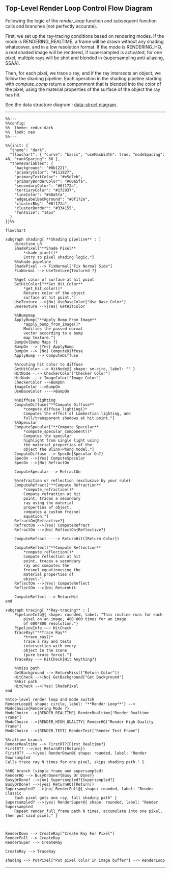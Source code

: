 ## Top-Level Render Loop Control Flow Diagram

Following the logic of the *render_loop* function and subsequent function calls and branches (not perfectly accurate).

First, we set up the ray-tracing conditions based on rendering modes. If the mode is RENDERING_REALTIME, a frame will be drawn without any shading whatsoever, and in a low resolution format. If the mode is RENDERING_HQ, a real shaded image will be rendered, if supersampled is activated, for one pixel, multiple rays will be shot and blended in (supersampling anti-aliasing, SSAA).

Then, for each pixel, we trace a ray, and if the ray intersects an object, we follow the shading pipeline. Each operation in the shading pipeline starting with *compute_comp* return a componment that is blended into the color of the pixel, using the material properties of the surface of the object the ray has hit.

See the data structure diagram : [data-struct diagram](../docs/data_struct.md).

---

```mermaid
%%---
%%config:
%%  theme: redux-dark
%%  look: neo
%%---

%%{init: {
  "theme": "dark",
  "flowchart": { "curve": "basis", "useMaxWidth": true, "nodeSpacing": 40, "rankSpacing": 60 },
  "themeVariables": {
    "background": "#0b1221",
    "primaryColor": "#111827",
    "primaryTextColor": "#e5e7eb",
    "primaryBorderColor": "#60a5fa",
    "secondaryColor": "#0f172a",
    "tertiaryColor": "#1f2937",
    "lineColor": "#60a5fa",
    "edgeLabelBackground": "#0f172a",
    "clusterBkg": "#0f172a",
    "clusterBorder": "#334155",
    "fontSize": "14px"
  }
}}%%

flowchart

subgraph shading[ **Shading pipeline** : ]
    direction LR
    ShadePixel["**Shade Pixel**
        *shade_pixel()* 
        Entry to pixel shading logic."]
    %%shade pipeline
    ShadePixel --> FixNormal["Fix Normal Side"]
    FixNormal --> UseTexture{Textured ?}

    %%get color of surface at hit point
    GetHitColor["**Get Hit Color**
        *get_hit_color()* 
        Returns color of the object 
        surface at hit point."]
    UseTexture -->|No| UseBaseColor["Use Base Color"]
    UseTexture -->|Yes| GetHitColor

    %%Bumpmap
    ApplyBump["**Apply Bump From Image**
        *apply_bump_from_image()* 
        Modifies the passed normal 
        vector according to a bump 
        map texture."]
    BumpOn{Bump Maps ?}
    BumpOn --> |Yes| ApplyBump
    BumpOn --> |No| ComputeDiffuse
    ApplyBump --> ComputeDiffuse

    %%routing hit color to diffuse
    GetHitColor --> HitNode@{ shape: sm-circ, label: "" }
    HitNode -.-> CheckerColor["Checker Color"]
    HitNode -.-> ImageColor["Image Color"]
    CheckerColor -->BumpOn
    ImageColor -->BumpOn
    UseBaseColor ---->BumpOn

    %%Diffuse lighting
    ComputeDiffuse["**Compute Diffuse**
        *compute_diffuse_lighting()* 
        Computes the effect of Lambertian lighting, and
        full/transparent shadows at hit point."]
    %%Specular
    ComputeSpecular["**Compute Specular**
        *compute_specular_component()* 
        Computes the specular 
        highlight from single light using 
        the material properties of the 
        object the Blinn-Phong model."]
    ComputeDiffuse --> SpecOn{Specular On?}
    SpecOn -->|Yes| ComputeSpecular
    SpecOn -->|No| RefractOn

    ComputeSpecular --> RefractOn

    %%refraction or reflection (exclusive by your rule)
    ComputeRefract["**Compute Refraction**
        *compute_refraction()* 
        Compute refraction at hit
        point, traces a secondary 
        ray using the material
        properties of object, 
        computes a custom fresnel 
        equation."]
    RefractOn{Refractive?}
    RefractOn -->|Yes| ComputeRefract
    RefractOn -->|No| ReflectOn{Reflective?}

    ComputeRefract ----> ReturnHit([Return Color])

    ComputeReflect["**Compute Reflection**
        *compute_reflection()* 
        Compute reflection at hit
        point, traces a secondary 
        ray and computes the 
        fresnel equationusing the 
        material properties of 
        object."]
    ReflectOn -->|Yes| ComputeReflect
    ReflectOn -->|No| ReturnHit

    ComputeReflect --> ReturnHit
end

subgraph tracing[ **Ray-tracing** : ]
    PipelineInfo@{ shape: rounded, label: "This routine runs for each
        pixel on an image, 480 000 times for an image
        of 600*800 resolution."}
    PipelineInfo ~~~ HitCheck
    TraceRay["**Trace Ray**
        *trace_ray()* 
        Trace a ray and tests 
        intersection with every 
        object in the scene
        (pure brute force)."]
    TraceRay --> HitCheck{Hit Anything?}

    %%miss path
    GetBackground --> ReturnMiss(["Return Color"])
    HitCheck -->|No| GetBackground["Get Background"]
    %%hit path
    HitCheck -->|Yes| ShadePixel
end

%%top-level render loop and mode switch
RenderLoop@{ shape: circle, label: "**Render Loop**"} --> ModeChoice{Rendering Mode ?}
ModeChoice -->|RENDER_REALTIME| RenderRealtime["Render Realtime Frame"]
ModeChoice -->|RENDER_HIGH_QUALITY| RenderHQ["Render High Quality Frame"]
ModeChoice -->|RENDER_TEST| RenderTest["Render Test Frame"]

%%raltime branch
RenderRealtime --> FirstRT?{First Realtime?}
FirstRT? -->|no| ReturnRT([Return])
FirstRT? --->|yes| RenderDown@{ shape: rounded, label: "Render Downsampled
Calls trace ray N times for one pixel, skips shading path." }

%%HQ branch (simple frame and supersampled)
RenderHQ --> BusyOrDone?{Busy Or Done?}
BusyOrDone? -->|no| Supersampled?{Supersampled?}
BusyOrDone? -->|yes| ReturnHQ([Return])
Supersampled? -->|no| RenderFull@{ shape: rounded, label: "Render Classic
    Each pixel gets one ray, full shading path" } 
Supersampled? -->|yes| RenderSuper@{ shape: rounded, label: "Render Supersampled 
    Repeat render_full_frame path N times, accumulate into one pixel, then put said pixel." }



RenderDown --> CreateRay["Create Ray For Pixel"]
RenderFull --> CreateRay
RenderSuper --> CreateRay

CreateRay --> TraceRay

shading --> PutPixel["Put pixel color in image buffer"] --> RenderLoop
```
---